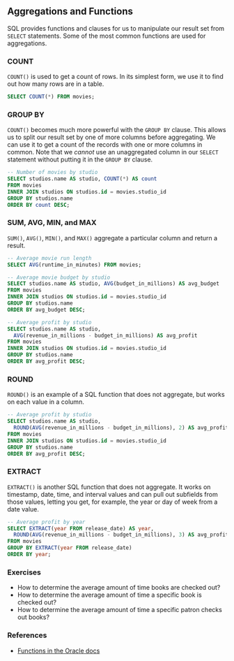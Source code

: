 ## Aggregations and Functions

SQL provides functions and clauses for us to manipulate our result set from `SELECT` statements. Some of the most common functions are used for aggregations.

### COUNT

`COUNT()` is used to get a count of rows. In its simplest form, we use it to find out how many rows are in a table.

```sql
SELECT COUNT(*) FROM movies;
```

### GROUP BY

`COUNT()` becomes much more powerful with the `GROUP BY` clause. This allows us to split our result set by one of more columns before aggregating. We can use it to get a count of the records with one or more columns in common. Note that we _cannot_ use an unaggregated column in our `SELECT` statement without putting it in the `GROUP BY` clause.

```sql
-- Number of movies by studio
SELECT studios.name AS studio, COUNT(*) AS count
FROM movies
INNER JOIN studios ON studios.id = movies.studio_id
GROUP BY studios.name
ORDER BY count DESC;
```

### SUM, AVG, MIN, and MAX

`SUM()`, `AVG()`, `MIN()`, and `MAX()` aggregate a particular column and return a result.

```sql
-- Average movie run length
SELECT AVG(runtime_in_minutes) FROM movies;

-- Average movie budget by studio
SELECT studios.name AS studio, AVG(budget_in_millions) AS avg_budget
FROM movies
INNER JOIN studios ON studios.id = movies.studio_id
GROUP BY studios.name
ORDER BY avg_budget DESC;

-- Average profit by studio
SELECT studios.name AS studio, 
  AVG(revenue_in_millions - budget_in_millions) AS avg_profit
FROM movies
INNER JOIN studios ON studios.id = movies.studio_id
GROUP BY studios.name
ORDER BY avg_profit DESC;
```

### ROUND

`ROUND()` is an example of a SQL function that does not aggregate, but works on each value in a column.

```sql
-- Average profit by studio
SELECT studios.name AS studio, 
  ROUND(AVG(revenue_in_millions - budget_in_millions), 2) AS avg_profit
FROM movies
INNER JOIN studios ON studios.id = movies.studio_id
GROUP BY studios.name
ORDER BY avg_profit DESC;
```

### EXTRACT

`EXTRACT()` is another SQL function that does not aggregate. It works on timestamp, date, time, and interval values and can pull out subfields from those values, letting you get, for example, the year or day of week from a date value.

```sql
-- Average profit by year
SELECT EXTRACT(year FROM release_date) AS year,
  ROUND(AVG(revenue_in_millions - budget_in_millions), 3) AS avg_profit
FROM movies
GROUP BY EXTRACT(year FROM release_date)
ORDER BY year;
```

### Exercises

- How to determine the average amount of time books are checked out?
- How to determine the average amount of time a specific book is checked out?
- How to determine the average amount of time a specific patron checks out books?



### References

* [Functions in the Oracle docs](https://docs.oracle.com/en/database/oracle/oracle-database/19/sqlrf/Functions.html#GUID-D079EFD3-C683-441F-977E-2C9503089982)
